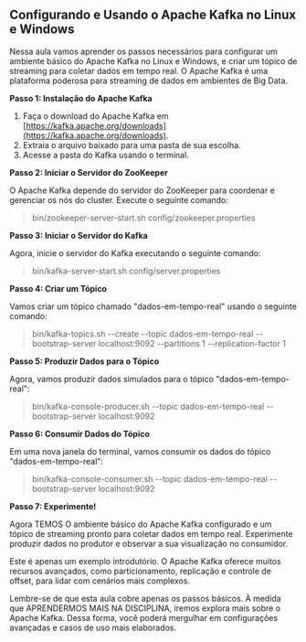 ## Configurando e Usando o Apache Kafka no Linux e Windows

Nessa aula  vamos aprender os passos necessários para configurar um ambiente básico do Apache Kafka no Linux e Windows, e criar um tópico de streaming para coletar dados em tempo real. O Apache Kafka é uma plataforma poderosa para streaming de dados em ambientes de Big Data.


**Passo 1: Instalação do Apache Kafka**

1.  Faça o download do Apache Kafka em [https://kafka.apache.org/downloads](https://kafka.apache.org/downloads).
2.  Extraia o arquivo baixado para uma pasta de sua escolha.
3.  Acesse a pasta do Kafka usando o terminal.

**Passo 2: Iniciar o Servidor do ZooKeeper**

O Apache Kafka depende do servidor do ZooKeeper para coordenar e gerenciar os nós do cluster. Execute o seguinte comando:

> bin/zookeeper-server-start.sh config/zookeeper.properties


**Passo 3: Iniciar o Servidor do Kafka**

Agora, inicie o servidor do Kafka executando o seguinte comando:

> bin/kafka-server-start.sh config/server.properties

**Passo 4: Criar um Tópico**

Vamos criar um tópico chamado "dados-em-tempo-real" usando o seguinte comando:


> bin/kafka-topics.sh --create --topic dados-em-tempo-real
> --bootstrap-server localhost:9092 --partitions 1 --replication-factor 1

**Passo 5: Produzir Dados para o Tópico**

Agora, vamos produzir dados simulados para o tópico "dados-em-tempo-real":

> bin/kafka-console-producer.sh --topic dados-em-tempo-real
> --bootstrap-server localhost:9092

**Passo 6: Consumir Dados do Tópico**

Em uma nova janela do terminal, vamos consumir os dados do tópico "dados-em-tempo-real":

> bin/kafka-console-consumer.sh --topic dados-em-tempo-real
> --bootstrap-server localhost:9092

**Passo 7: Experimente!**

Agora TEMOS O  ambiente básico do Apache Kafka configurado e um tópico de streaming pronto para coletar dados em tempo real. Experimente produzir dados no produtor e observar a sua visualização no consumidor.

Este é apenas um exemplo introdutório. O Apache Kafka oferece muitos recursos avançados, como particionamento, replicação e controle de offset, para lidar com cenários mais complexos.

Lembre-se de que esta  aula cobre apenas os passos básicos. À medida que APRENDERMOS MAIS NA DISCIPLINA, iremos  explora mais sobre o Apache Kafka. Dessa forma, você poderá mergulhar em configurações avançadas e casos de uso mais elaborados.



